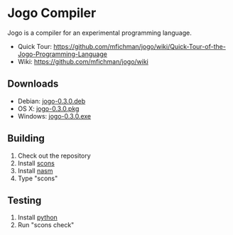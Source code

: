 Jogo Compiler
===============

Jogo is a compiler for an experimental programming language.

* Quick Tour: https://github.com/mfichman/jogo/wiki/Quick-Tour-of-the-Jogo-Programming-Language
* Wiki: https://github.com/mfichman/jogo/wiki

Downloads
---------

* Debian: [jogo-0.3.0.deb](https://jogo-downloads.s3.amazonaws.com/jogo-0.3.0.deb)
* OS X: [jogo-0.3.0.pkg](https://jogo-downloads.s3.amazonaws.com/jogo-0.3.0.pkg)
* Windows: [jogo-0.3.0.exe](https://jogo-downloads.s3.amazonaws.com/jogo-0.3.0.exe)


Building
--------

1. Check out the repository
2. Install [scons](http://www.scons.org)
3. Install [nasm](http://www.nasm.us)
4. Type "scons"

Testing
-------

1. Install [python](http://www.python.org)
2. Run "scons check"
